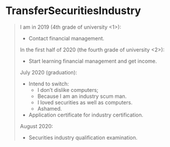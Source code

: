 # TransferSecuritiesIndustry

> I am in 2019 (4th grade of university <1>):
> * Contact financial management.
>
> In the first half of 2020 (the fourth grade of university <2>):
> * Start learning financial management and get income.
>
> July 2020 (graduation):
> * Intend to switch:
>   * I don’t dislike computers;
>   * Because I am an industry scum man.
>   * I loved securities as well as computers.
>   * Ashamed.
> * Application certificate for industry certification.
>
> August 2020:
> * Securities industry qualification examination.

